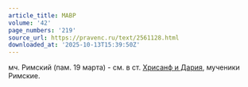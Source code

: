 ```yaml
---
article_title: МАВР
volume: '42'
page_numbers: '219'
source_url: https://pravenc.ru/text/2561128.html
downloaded_at: '2025-10-13T15:39:50Z'
---
```


мч. Римский (пам. 19 марта) - см. в ст. [Хрисанф и Дария](<https://pravenc.ru/text/Хрисанф и Дария.html>), мученики Римские.
